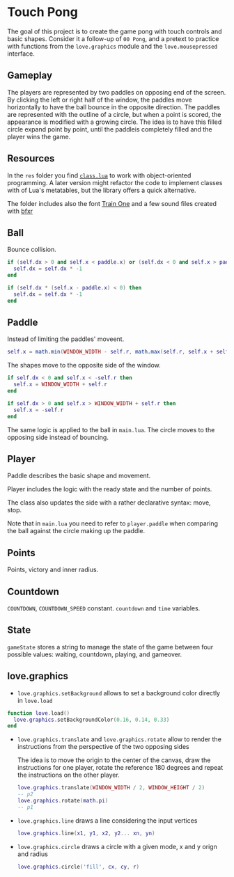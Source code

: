 # Touch Pong

The goal of this project is to create the game pong with touch controls and basic shapes. Consider it a follow-up of `00 Pong`, and a pretext to practice with functions from the `love.graphics` module and the `love.mousepressed` interface.

## Gameplay

The players are represented by two paddles on opposing end of the screen. By clicking the left or right half of the window, the paddles move horizontally to have the ball bounce in the opposite direction. The paddles are represented with the outline of a circle, but when a point is scored, the appearance is modified with a growing circle. The idea is to have this filled circle expand point by point, until the paddleis completely filled and the player wins the game.

## Resources

In the `res` folder you find [`class.lua`](https://github.com/vrld/hump/blob/master/class.lua) to work with object-oriented programming. A later version might refactor the code to implement classes with of Lua's metatables, but the library offers a quick alternative.

The folder includes also the font [Train One](https://fonts.google.com/specimen/Train+One) and a few sound files created with [bfxr](https://www.bfxr.net/)

## Ball

Bounce collision.

```lua
if (self.dx > 0 and self.x < paddle.x) or (self.dx < 0 and self.x > paddle.x) then
  self.dx = self.dx * -1
end
```

```lua
if (self.dx * (self.x - paddle.x) < 0) then
  self.dx = self.dx * -1
end
```

## Paddle

Instead of limiting the paddles' moveent.

```lua
self.x = math.min(WINDOW_WIDTH - self.r, math.max(self.r, self.x + self.dx * dt))
```

The shapes move to the opposite side of the window.

```lua
if self.dx < 0 and self.x < -self.r then
  self.x = WINDOW_WIDTH + self.r
end

if self.dx > 0 and self.x > WINDOW_WIDTH + self.r then
  self.x = -self.r
end
```

The same logic is applied to the ball in `main.lua`. The circle moves to the opposing side instead of bouncing.

## Player

Paddle describes the basic shape and movement.

Player includes the logic with the ready state and the number of points.

The class also updates the side with a rather declarative syntax: move, stop.

Note that in `main.lua` you need to refer to `player.paddle` when comparing the ball against the circle making up the paddle.

## Points

Points, victory and inner radius.

## Countdown

`COUNTDOWN`, `COUNTDOWN_SPEED` constant. `countdown` and `time` variables.

## State

`gameState` stores a string to manage the state of the game between four possible values: waiting, countdown, playing, and gameover.

## love.graphics

- `love.graphics.setBackground` allows to set a background color directly in `love.load`

```lua
function love.load()
  love.graphics.setBackgroundColor(0.16, 0.14, 0.33)
end
```

- `love.graphics.translate` and `love.graphics.rotate` allow to render the instructions from the perspective of the two opposing sides

  The idea is to move the origin to the center of the canvas, draw the instructions for one player, rotate the reference 180 degrees and repeat the instructions on the other player.

  ```lua
  love.graphics.translate(WINDOW_WIDTH / 2, WINDOW_HEIGHT / 2)
  -- p2
  love.graphics.rotate(math.pi)
  -- p1
  ```

- `love.graphics.line` draws a line considering the input vertices

  ```lua
  love.graphics.line(x1, y1, x2, y2... xn, yn)
  ```

- `love.graphics.circle` draws a circle with a given mode, x and y orign and radius

  ```lua
  love.graphics.circle('fill', cx, cy, r)
  ```
